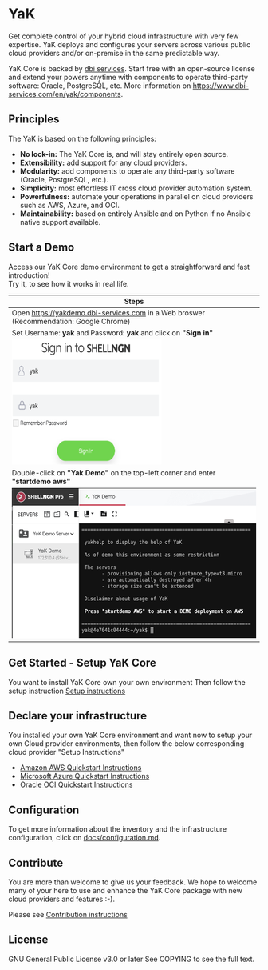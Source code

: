# YaK

Get complete control of your hybrid cloud infrastructure with very few expertise. YaK deploys and configures your servers across various public cloud providers and/or on-premise in the same predictable way.

YaK Core is backed by [dbi services](https://www.dbi-services.com). Start free with an open-source license and extend your powers anytime with components to operate third-party software: Oracle, PostgreSQL, etc. More information on https://www.dbi-services.com/en/yak/components.

## Principles

The YaK is based on the following principles:

- **No lock-in:** The YaK Core is, and will stay entirely open source.
- **Extensibility:** add support for any cloud providers.
- **Modularity:** add components to operate any third-party software (Oracle, PostgreSQL, etc.).
- **Simplicity:** most effortless IT cross cloud provider automation system.
- **Powerfulness:** automate your operations in parallel on cloud providers such as AWS, Azure, and OCI.
- **Maintainability:** based on entirely Ansible and on Python if no Ansible native support available.

## Start a Demo

Access our YaK Core demo environment to get a straightforward and fast introduction! <br>
Try it, to see how it works in real life.

| Steps                                                                                   |
| --------------------------------------------------------------------------------------- |
| Open https://yakdemo.dbi-services.com in a Web broswer  (Recommendation: Google Chrome) |
| Set Username: **yak**   and Password: **yak**  and click on **"Sign in"**               |
| <img src="/install/img/YaK_login.png"  width="300" height="250">                        |
| Double-click on **"Yak Demo"** on the top-left corner and enter **"startdemo aws"**     |
| <img src="/install/img/YaK_demo.png" width="600" height="300">                          |


## Get Started - Setup YaK Core

You want to install YaK Core own your own environment
Then follow the setup instruction [Setup instructions](docs/setup.md)

## Declare your infrastructure

You installed your own YaK Core environment and want now to setup your own Cloud provider environments, then follow the below corresponding cloud provider "Setup Instructions"

- [Amazon AWS Quickstart Instructions](docs/quickstart_aws.md)
- [Microsoft Azure Quickstart Instructions](docs/quickstart_azure.md)
- [Oracle OCI Quickstart Instructions](docs/quickstart_oci.md)

## Configuration

To get more information about the inventory and the infrastructure configuration, click on [docs/configuration.md](https://gitlab.com/yak4all/yak/-/blob/main/docs/configuration/README.md).

## Contribute

You are more than welcome to give us your feedback.
We hope to welcome many of your here to use and enhance the YaK Core package with new cloud providers and features :-).

Please see [Contribution instructions](docs/contribution.md)

## License

GNU General Public License v3.0 or later
See COPYING to see the full text.
